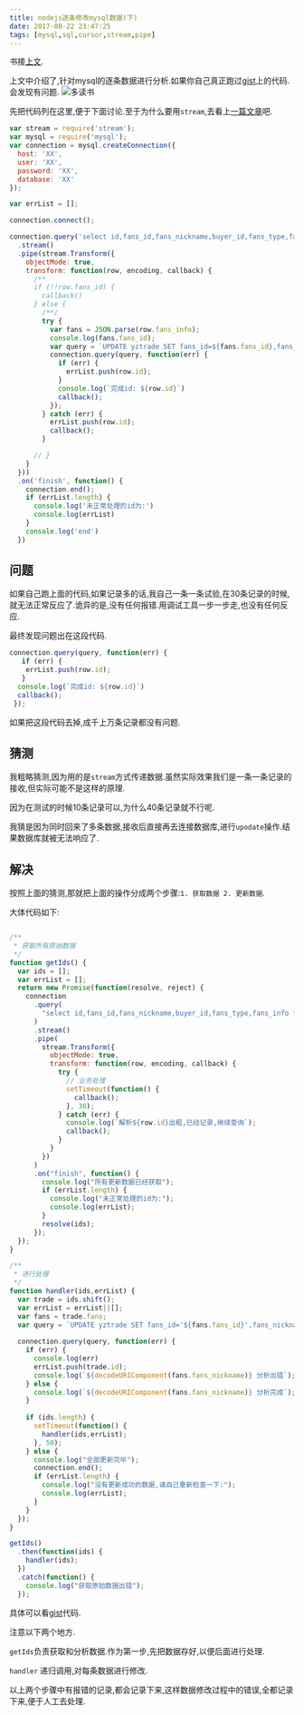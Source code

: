 ```yaml
---
title: nodejs逐条修改mysql数据(下)
date: 2017-08-22 23:47:25
tags: [mysql,sql,cursor,stream,pipe]
---
```


书接[上文](/archive/nodejs%E4%B8%AD%E5%AF%B9mysql%E6%B8%B8%E6%A0%87%E7%9A%84%E6%93%8D%E4%BD%9C/).

上文中介绍了,针对mysql的逐条数据进行分析.如果你自己真正跑过[gist](https://gist.github.com/StoneRen/b64ff25b43903616ae095dea1961fc8c)上的代码.会发现有问题.
![多读书](https://ss.jiasucloud.com/blog/image/6af89bc8gw1f8sehf3x4jj20k00k0q7c.jpg-sm)


先把代码列在这里,便于下面讨论.至于为什么要用`stream`,去看上[一篇文章](/archive/nodejs%E4%B8%AD%E5%AF%B9mysql%E6%B8%B8%E6%A0%87%E7%9A%84%E6%93%8D%E4%BD%9C/)吧.


<!-- more -->

```js
var stream = require('stream');
var mysql = require('mysql');
var connection = mysql.createConnection({
  host: 'XX',
  user: 'XX',
  password: 'XX',
  database: 'XX'
});

var errList = [];

connection.connect();

connection.query('select id,fans_id,fans_nickname,buyer_id,fans_type,fans_info from yztrade')
  .stream()
  .pipe(stream.Transform({
    objectMode: true,
    transform: function(row, encoding, callback) {
      /**
      if (!!row.fans_id) {
        callback()
      } else {
        /**/
        try {
          var fans = JSON.parse(row.fans_info);
          console.log(fans.fans_id);
          var query = `UPDATE yztrade SET fans_id=${fans.fans_id},fans_nickname='${fans.fans_nickname}',buyer_id=${fans.buyer_id},fans_type=${fans.fans_type} where id=${row.id}`;
          connection.query(query, function(err) {
            if (err) {
              errList.push(row.id);
            }
            console.log(`完成id: ${row.id}`)
            callback();
          });
        } catch (err) {
          errList.push(row.id);
          callback();
        }

      // }
    }
  }))
  .on('finish', function() {
    connection.end();
    if (errList.length) {
      console.log('未正常处理的id为:')
      console.log(errList)
    }
    console.log('end')
  })
```

## 问题

如果自己跑上面的代码,如果记录多的话,我自己一条一条试验,在30条记录的时候,就无法正常反应了.诡异的是,没有任何报错.用调试工具一步一步走,也没有任何反应.

最终发现问题出在这段代码.

```js
connection.query(query, function(err) {
   if (err) {
    errList.push(row.id);
   }
  console.log(`完成id: ${row.id}`)
  callback();
 });
```
如果把这段代码去掉,成千上万条记录都没有问题.



## 猜测
我粗略猜测,因为用的是`stream`方式传递数据.虽然实际效果我们是一条一条记录的接收,但实际可能不是这样的原理.

因为在测试的时候10条记录可以,为什么40条记录就不行呢.

我猜是因为同时回来了多条数据,接收后直接再去连接数据库,进行`upodate`操作.结果数据库就被无法响应了.

## 解决

按照上面的猜测,那就把上面的操作分成两个步骤:`1. 获取数据 2. 更新数据`.

大体代码如下:

```js

/**
 * 获取所有原始数据
 */
function getIds() {
  var ids = [];
  var errList = [];
  return new Promise(function(resolve, reject) {
    connection
      .query(
        "select id,fans_id,fans_nickname,buyer_id,fans_type,fans_info from yztrade"
      )
      .stream()
      .pipe(
        stream.Transform({
          objectMode: true,
          transform: function(row, encoding, callback) {
            try {
              // 业务处理
              setTimeout(function() {
                callback();
              }, 30);
            } catch (err) {
              console.log(`解析${row.id}出粗,已经记录,继续查询`);
              callback();
            }
          }
        })
      )
      .on("finish", function() {
        console.log("所有更新数据已经获取");
        if (errList.length) {
          console.log("未正常处理的id为:");
          console.log(errList);
        }
        resolve(ids);
      });
  });
}

/**
 * 进行处理
 */
function handler(ids,errList) {
  var trade = ids.shift();
  var errList = errList||[];
  var fans = trade.fans;
  var query = `UPDATE yztrade SET fans_id='${fans.fans_id}',fans_nickname='${fans.fans_nickname}',buyer_id='${fans.buyer_id}',fans_type='${fans.fans_type}' where id=${trade.id}`;
 
  connection.query(query, function(err) {
    if (err) {
      console.log(err)
      errList.push(trade.id);
      console.log(`${decodeURIComponent(fans.fans_nickname)} 分析出错`);
    } else {
      console.log(`${decodeURIComponent(fans.fans_nickname)} 分析完成`);
    }
    
    if (ids.length) {
      setTimeout(function() {
        handler(ids,errList);
      }, 50);
    } else {
      console.log("全部更新完毕");
      connection.end();
      if (errList.length) {
        console.log("没有更新成功的数据,请自己重新检查一下:");
        console.log(errList);
      }
    }
  });
}

getIds()
  .then(function(ids) {
    handler(ids);
  })
  .catch(function() {
    console.log("获取原始数据出错");
  });
 ```


具体可以看[gist](https://gist.github.com/StoneRen/b362b00613c408407ef5e821549015f1)代码.

注意以下两个地方.

`getIds`负责获取和分析数据.作为第一步,先把数据存好,以便后面进行处理.

`handler` 递归调用,对每条数据进行修改.

以上两个步骤中有报错的记录,都会记录下来,这样数据修改过程中的错误,全都记录下来,便于人工去处理.